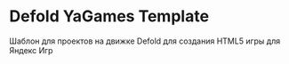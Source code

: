 # Defold YaGames Template

Шаблон для проектов на движке Defold для создания HTML5 игры для Яндекс Игр
